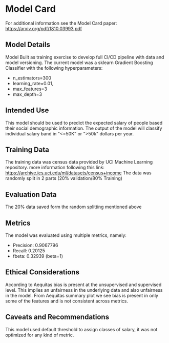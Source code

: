# Model Card
For additional information see the Model Card paper: https://arxiv.org/pdf/1810.03993.pdf

## Model Details
Model Built as training exercise to develop full CI/CD pipeline with data and model versioning.
The current model was a sklearn Gradient Boosting Classifier with the following hyperparameters:

- n_estimators=300
- learning_rate=0.01,
- max_features=3
- max_depth=3

## Intended Use
This model should be used to predict the expected salary of people based their social demographic information.
The output of the model will classify individual salary band in "<=50K" or ">50k" dollars per year.

## Training Data
The training data was census data provided by UCI Machine Learning repository.
more information following this link: https://archive.ics.uci.edu/ml/datasets/census+income
The data was randomly split in 2 parts (20% validation/80% Training)

## Evaluation Data
The 20% data saved form the random splitting mentioned above

## Metrics
The model was evaluated using multiple metrics, namely:

- Precision: 0.9067796
- Recall: 0.20125
- fbeta: 0.32939 (beta=1)

## Ethical Considerations
According to Aequitas bias is present at the unsupervised and supervised level. This implies an unfairness in the underlying data and also unfairness in the model. From Aequitas summary plot we see bias is present in only some of the features and is not consistent across metrics.

## Caveats and Recommendations
This model used default threshold to assign classes of salary, it was not optimized for any kind of metric.
